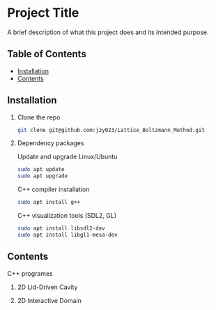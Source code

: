 # Project Title

A brief description of what this project does and its intended purpose.


## Table of Contents
- [Installation](#installation)
- [Contents](#content)
<!-- - [Features](#features)
- [Contributing](#contributing)
- [License](#license) -->

## Installation

1. Clone the repo
    ```bash
    git clone git@github.com:jzy023/Lattice_Boltzmann_Method.git
   ```

2. Dependency packages

    Update and upgrade Linux/Ubuntu
    ```bash
    sudo apt update
    sudo apt upgrade
    ```

    C++ compiler installation
    ```bash
    sudo apt install g++
    ```

    C++ visualization tools (SDL2, GL)
    ```bash
    sudo apt install libsdl2-dev 
    sudo apt install libgl1-mesa-dev
    ```


    <!-- Python Pip Installs Packages
    ```bash
    sudo apt install python-pip
    sudo apt install python3-pip
    ``` -->

## Contents

C++ programes
    
1. 2D Lid-Driven Cavity 

2. 2D Interactive Domain




